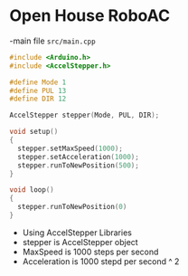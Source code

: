 # Open House RoboAC

-main file `src/main.cpp`
  ```cpp
  #include <Arduino.h>
  #include <AccelStepper.h>

  #define Mode 1
  #define PUL 13
  #define DIR 12

  AccelStepper stepper(Mode, PUL, DIR);

  void setup()
  {
    stepper.setMaxSpeed(1000);
    stepper.setAcceleration(1000);
    stepper.runToNewPosition(500);
  }

  void loop()
  {
    stepper.runToNewPosition(0)
  }
  ```

- Using AccelStepper Libraries
- stepper is AccelStepper object
- MaxSpeed is 1000 steps per second
- Acceleration is 1000 stepd per second ^ 2
